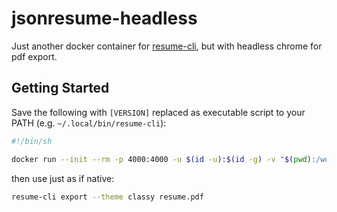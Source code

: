 # jsonresume-headless

Just another docker container for [resume-cli](https://github.com/jsonresume/resume-cli), but with headless chrome for pdf export.

## Getting Started 

Save the following with `[VERSION]` replaced as executable script to your PATH (e.g. `~/.local/bin/resume-cli`):
```sh
#!/bin/sh

docker run --init --rm -p 4000:4000 -u $(id -u):$(id -g) -v "$(pwd):/work" -it rsteube/jsonresume-headless:[VERSION] $@
```

then use just as if native:
```sh
resume-cli export --theme classy resume.pdf
```
